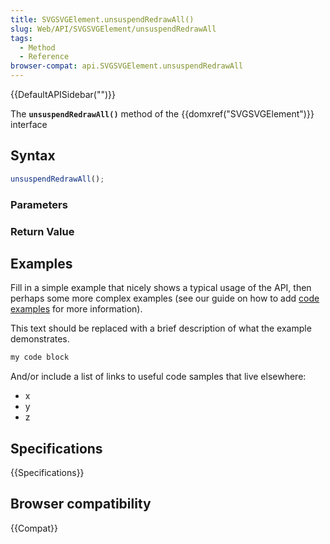 ```yaml
---
title: SVGSVGElement.unsuspendRedrawAll()
slug: Web/API/SVGSVGElement/unsuspendRedrawAll
tags:
  - Method
  - Reference
browser-compat: api.SVGSVGElement.unsuspendRedrawAll
---
```

{{DefaultAPISidebar("")}}

The **`unsuspendRedrawAll()`** method of the {{domxref("SVGSVGElement")}} interface 

## Syntax

```js
unsuspendRedrawAll();
```

### Parameters



### Return Value



## Examples

Fill in a simple example that nicely shows a typical usage of the API, then perhaps some more complex examples (see our guide on how to add [code examples](/en-US/docs/MDN/Contribute/Structures/Code_examples) for more information).

This text should be replaced with a brief description of what the example demonstrates.

```js
my code block
```

And/or include a list of links to useful code samples that live elsewhere:

*   x
*   y
*   z

## Specifications

{{Specifications}}

## Browser compatibility

{{Compat}}

